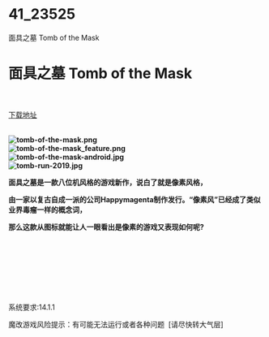 # 41_23525
面具之墓 Tomb of the Mask
# 面具之墓 Tomb of the Mask
 <br/></br>
[下载地址](https://www.switch520.cc/article/23525 "下载地址")
<br/></br>

<p><strong><img title="tomb-of-the-mask.png" src="https://www.switch520.cc/muke_img/2021_10_21_a7437be17eb6a.png" alt="tomb-of-the-mask.png"></strong><br>
<strong><img title="tomb-of-the-mask_feature.png" src="https://www.switch520.cc/muke_img/2021_10_21_55790324fb76b.png" alt="tomb-of-the-mask_feature.png"></strong><br>
<strong><img title="tomb-of-the-mask-android.jpg" src="https://www.switch520.cc/muke_img/2021_10_21_d8fd42fc4d2c0.jpg" alt="tomb-of-the-mask-android.jpg"></strong><br>
<strong><img title="tomb-run-2019.jpg" src="https://www.switch520.cc/muke_img/2021_10_21_f21439b22e7ad.jpg" alt="tomb-run-2019.jpg">&nbsp;</strong></p>
<p><strong>面具之墓是一款八位机风格的游戏新作，说白了就是像素风格，</strong></p>
<p><strong>由一家以复古自成一派的公司Happymagenta制作发行。“像素风”已经成了类似业界毒瘤一样的概念词，</strong></p>
<p><strong>那么这款从图标就能让人一眼看出是像素的游戏又表现如何呢?</strong></p>
<p>&nbsp;</p>
<p>&nbsp;</p>
<p>&nbsp;</p>
<p>&nbsp;</p>
<p>系统要求:14.1.1</p>
<p>魔改游戏风险提示：有可能无法运行或者各种问题 &nbsp;[请尽快转大气层]</p>



